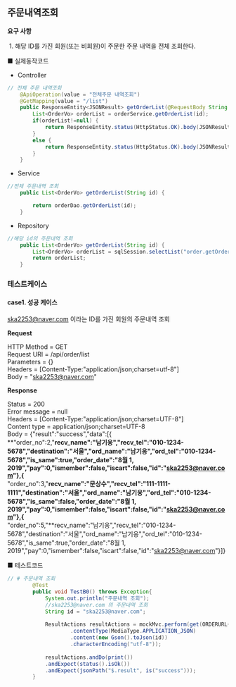 ## 주문내역조회

 **요구 사항**

​	1. 해당 ID를 가진 회원(또는 비회원)이 주문한 주문 내역을 전체 조회한다.



■ 실제동작코드 

- Controller

```java
// 전체 주문 내역조회
	@ApiOperation(value = "전체주문 내역조회")
	@GetMapping(value = "/list")
	public ResponseEntity<JSONResult> getOrderList(@RequestBody String id) {
		List<OrderVo> orderList = orderService.getOrderList(id);
		if(orderList!=null) {
			return ResponseEntity.status(HttpStatus.OK).body(JSONResult.success(orderList));
		}
		else {
			return ResponseEntity.status(HttpStatus.OK).body(JSONResult.fail("주문 내역이 존재하지 않습니다."));
		}
	}
```

- Service

```java
//전체 주문내역 조회
	public List<OrderVo> getOrderList(String id) {

		return orderDao.getOrderList(id);
	}
```

- Repository

```java
//해당 id의 주문내역 조회
	public List<OrderVo> getOrderList(String id) {
		List<OrderVo> orderList = sqlSession.selectList("order.getOrderList", id);
		return orderList;
	}
```



### 테스트케이스

#### case1.  성공 케이스

ska2253@naver.com 이라는 ID를 가진 회원의 주문내역 조회

**Request**

 HTTP Method = GET<br>
      Request URI = /api/order/list<br>
       Parameters = {}<br>
          Headers = [Content-Type:"application/json;charset=utf-8"]<br>
             Body = "ska2253@naver.com"

**Response**           

Status = 200<br>
    Error message = null<br>
          Headers = [Content-Type:"application/json;charset=UTF-8"]<br>
     Content type = application/json;charset=UTF-8<br>
             Body = {"result":"success","data":[{<br>**"order_no":2,"**recv_name":"남기웅","recv_tel":"010-1234-5678","destination":"서울","ord_name":"남기웅","ord_tel":"010-1234-5678","is_same":true,"order_date":"8월 1, 2019","pay":0,"ismember":false,"iscart":false,"id":"ska2253@naver.com"},{<br>**"order_no":3,"**recv_name":"문상수","recv_tel":"111-1111-1111","destination":"서울","ord_name":"남기웅","ord_tel":"010-1234-5678","is_same":false,"order_date":"8월 1, 2019","pay":0,"ismember":false,"iscart":false,"id":"ska2253@naver.com"},{<br>**"order_no":5,"**recv_name":"남기웅","recv_tel":"010-1234-5678","destination":"서울","ord_name":"남기웅","ord_tel":"010-1234-5678","is_same":true,"order_date":"8월 1, 2019","pay":0,"ismember":false,"iscart":false,"id":"ska2253@naver.com"}]}



■  테스트코드

```java
// # 주문내역 조회
		@Test
		public void TestB0() throws Exception{
			System.out.println("주문내역 조회");
			//ska2253@naver.com 의 주문내역 조회
			String id = "ska2253@naver.com";
			
			ResultActions resultActions = mockMvc.perform(get(ORDERURL+"/list")
					.contentType(MediaType.APPLICATION_JSON)
					.content(new Gson().toJson(id))
					.characterEncoding("utf-8"));
			
			resultActions.andDo(print())
			.andExpect(status().isOk())
			.andExpect(jsonPath("$.result", is("success")));
		}
```



